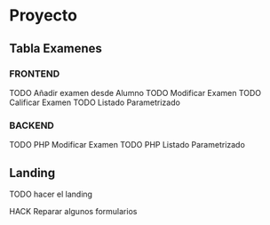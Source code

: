 # Proyecto

## Tabla Examenes

### FRONTEND

TODO Añadir examen desde Alumno
TODO Modificar Examen
TODO Calificar Examen
TODO Listado Parametrizado

### BACKEND

TODO PHP Modificar Examen
TODO PHP Listado Parametrizado

## Landing

TODO hacer el landing

HACK Reparar algunos formularios
